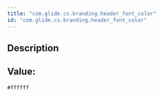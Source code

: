 ```yaml
---
title: "com.glide.cs.branding.header_font_color"
id: "com.glide.cs.branding.header_font_color"
---
```

## Description



## Value: 
```
#ffffff
```